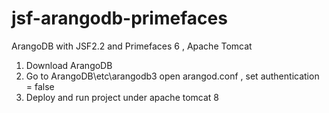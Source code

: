 # jsf-arangodb-primefaces
ArangoDB with JSF2.2 and Primefaces 6 , Apache Tomcat

1. Download ArangoDB
2. Go to ArangoDB\etc\arangodb3 open arangod.conf , set authentication = false
3. Deploy and run project under apache tomcat 8
